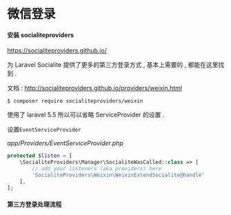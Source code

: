 # 微信登录

#### 安装 socialiteproviders

https://socialiteproviders.github.io/

为 Laravel Socialite 提供了更多的第三方登录方式 , 基本上需要的 , 都能在这里找到 . 

文档 : http://socialiteproviders.github.io/providers/weixin.html

```
$ composer require socialiteproviders/weixin
```

使用了 laravel 5.5 所以可以省略 ServiceProvider 的设置 . 

设置`EventServiceProvider`

_app/Providers/EventServiceProvider.php_

```php
protected $listen = [
    \SocialiteProviders\Manager\SocialiteWasCalled::class => [
        // add your listeners (aka providers) here
        'SocialiteProviders\Weixin\WeixinExtendSocialite@handle'
    ],
];
```

#### 第三方登录处理流程





